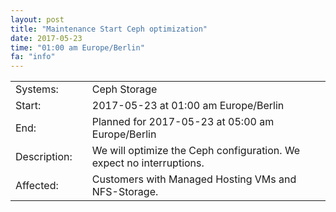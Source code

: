 ```yaml
---
layout: post
title: "Maintenance Start Ceph optimization"
date: 2017-05-23
time: "01:00 am Europe/Berlin"
fa: "info"
---
```


|                   |   |                                                                      |
|-------------------|---|----------------------------------------------------------------------|
| Systems:          |   | Ceph Storage |
| Start:            |   | 2017-05-23 at 01:00 am Europe/Berlin              |
| End:              |   | Planned for 2017-05-23 at 05:00 am Europe/Berlin              |    
| Description:      |   | We will optimize the Ceph configuration. We expect no interruptions. |
| Affected:         |   | Customers with Managed Hosting VMs and NFS-Storage. 
